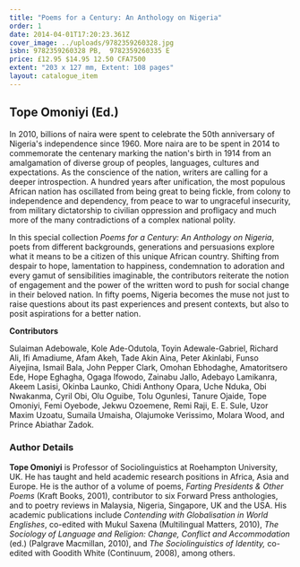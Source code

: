 ```yaml
---
title: "Poems for a Century: An Anthology on Nigeria"
order: 1
date: 2014-04-01T17:20:23.361Z
cover_image: ../uploads/9782359260328.jpg
isbn: 9782359260328 PB,  9782359260335 E
price: £12.95 $14.95 12.50 CFA7500
extent: "203 x 127 mm, Extent: 108 pages"
layout: catalogue_item
---
```

## Tope Omoniyi (Ed.)

In 2010, billions of naira were spent to celebrate the 50th anniversary of Nigeria's independence since 1960. More naira are to be spent in 2014 to commemorate the centenary marking the nation's birth in 1914 from an amalgamation of diverse group of peoples, languages, cultures and expectations. As the conscience of the nation, writers are calling for a deeper introspection. A hundred years after unification, the most populous African nation has oscillated from being great to being fickle, from colony to independence and dependency, from peace to war to ungraceful insecurity, from military dictatorship to civilian oppression and profligacy and much more of the many contradictions of a complex national polity.

In this special collection _Poems for a Century: An Anthology on Nigeria_, poets from different backgrounds, generations and persuasions explore what it means to be a citizen of this unique African country. Shifting from despair to hope, lamentation to happiness, condemnation to adoration and every gamut of sensibilities imaginable, the contributors reiterate the notion of engagement and the power of the written word to push for social change in their beloved nation. In fifty poems, Nigeria becomes the muse not just to raise questions about its past experiences and present contexts, but also to posit aspirations for a better nation.

**Contributors**

Sulaiman Adebowale, Kole Ade-Odutola, Toyin Adewale-Gabriel, Richard Ali, Ifi Amadiume, Afam Akeh, Tade Akin Aina, Peter Akinlabi, Funso Aiyejina, Ismail Bala, John Pepper Clark, Omohan Ebhodaghe, Amatoritsero Ede, Hope Eghagha, Ogaga Ifowodo, Zainabu Jallo, Adebayo Lamikanra, Akeem Lasisi, Okinba Launko, Chidi Anthony Opara, Uche Nduka, Obi Nwakanma, Cyril Obi, Olu Oguibe, Tolu Ogunlesi, Tanure Ojaide, Tope Omoniyi, Femi Oyebode, Jekwu Ozoemene, Remi Raji, E. E. Sule, Uzor Maxim Uzoatu, Sumaila Umaisha, Olajumoke Verissimo, Molara Wood, and Prince Abiathar Zadok.

### Author Details

**Tope Omoniyi** is Professor of Sociolinguistics at Roehampton University, UK. He has taught and held academic research positions in Africa, Asia and Europe. He is the author of a volume of poems, _Farting Presidents & Other Poems_ (Kraft Books, 2001), contributor to six Forward Press anthologies, and to poetry reviews in Malaysia, Nigeria, Singapore, UK and the USA. His academic publications include _Contending with Globalisation in World Englishes_, co-edited with Mukul Saxena (Multilingual Matters, 2010), _The Sociology of Language and Religion: Change, Conflict and Accommodation_ (ed.) (Palgrave Macmillan, 2010), and _The Sociolinguistics of Identity,_ co-edited with Goodith White (Continuum, 2008), among others.
